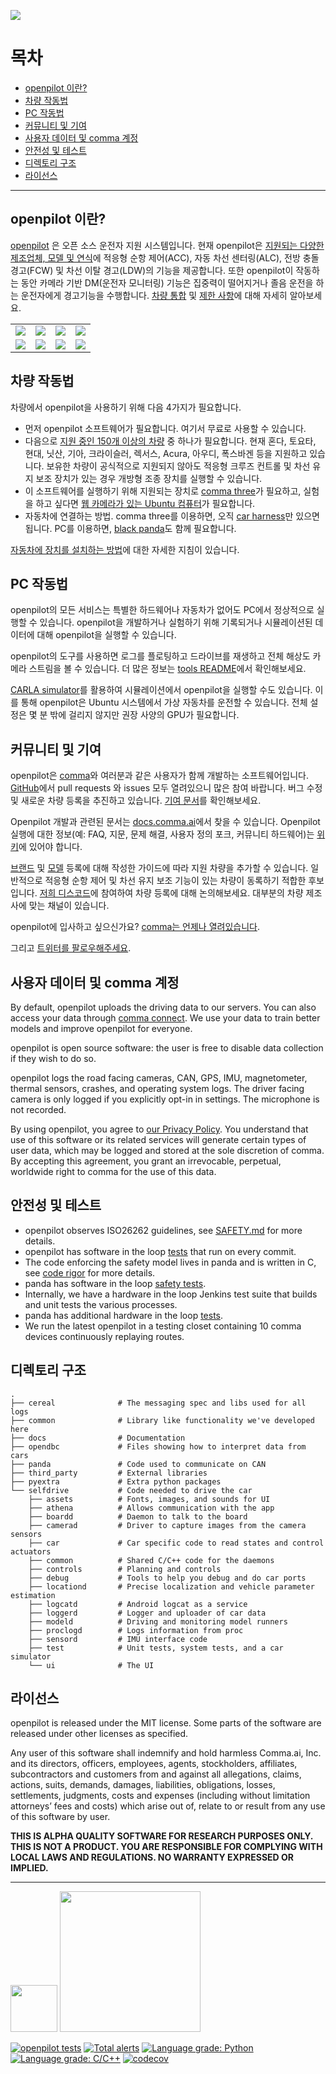 ![](https://i.imgur.com/b0ZyIx5.jpg)

목차
=======================

* [openpilot 이란?](#openpilot-이란)
* [차량 작동법](#차량-작동법)
* [PC 작동법](#pc-작동법)
* [커뮤니티 및 기여](#커뮤니티-및-기여)
* [사용자 데이터 및 comma 계정](#사용자-데이터-및-comma-계정)
* [안전성 및 테스트](#안전성-및-테스트)
* [디렉토리 구조](#디렉토리-구조)
* [라이선스](#라이선스)

---

openpilot 이란?
------

[openpilot](http://github.com/commaai/openpilot) 은 오픈 소스 운전자 지원 시스템입니다. 현재 openpilot은 [지원되는 다양한 제조업체, 모델 및 연식](docs/CARS.md)에 적응형 순항 제어(ACC), 자동 차선 센터링(ALC), 전방 충돌 경고(FCW) 및 차선 이탈 경고(LDW)의 기능을 제공합니다. 또한 openpilot이 작동하는 동안 카메라 기반 DM(운전자 모니터링) 기능은 집중력이 떨어지거나 졸음 운전을 하는 운전자에게 경고기능을 수행합니다. [차량 통합](docs/INTEGRATION.md) 및 [제한 사항](docs/LIMITATIONS.md)에 대해 자세히 알아보세요.

<table>
  <tr>
    <td><a href="https://youtu.be/NmBfgOanCyk" title="Video By Greer Viau"><img src="https://i.imgur.com/1w8c6d2.jpg"></a></td>
    <td><a href="https://youtu.be/VHKyqZ7t8Gw" title="Video By Logan LeGrand"><img src="https://i.imgur.com/LnBucik.jpg"></a></td>
    <td><a href="https://youtu.be/VxiR4iyBruo" title="Video By Charlie Kim"><img src="https://i.imgur.com/4Qoy48c.jpg"></a></td>
    <td><a href="https://youtu.be/-IkImTe1NYE" title="Video By Aragon"><img src="https://i.imgur.com/04VNzPf.jpg"></a></td>
  </tr>
  <tr>
    <td><a href="https://youtu.be/iIUICQkdwFQ" title="Video By Logan LeGrand"><img src="https://i.imgur.com/b1LHQTy.jpg"></a></td>
    <td><a href="https://youtu.be/XOsa0FsVIsg" title="Video By PinoyDrives"><img src="https://i.imgur.com/6FG0Bd8.jpg"></a></td>
    <td><a href="https://youtu.be/bCwcJ98R_Xw" title="Video By JS"><img src="https://i.imgur.com/zO18CbW.jpg"></a></td>
    <td><a href="https://youtu.be/BQ0tF3MTyyc" title="Video By Tsai-Fi"><img src="https://i.imgur.com/eZzelq3.jpg"></a></td>
  </tr>
</table>


차량 작동법
------


차량에서 openpilot을 사용하기 위해 다음 4가지가 필요합니다.
* 먼저 openpilot 소프트웨어가 필요합니다. 여기서 무료로 사용할 수 있습니다.
* 다음으로 [지원 중인 150개 이상의 차량](docs/CARS.md) 중 하나가 필요합니다. 현재 혼다, 토요타, 현대, 닛산, 기아, 크라이슬러, 렉서스, Acura, 아우디, 폭스바겐 등을 지원하고 있습니다. 보유한 차량이 공식적으로 지원되지 않아도 적응형 크루즈 컨트롤 및 차선 유지 보조 장치가 있는 경우 개방형 조종 장치를 실행할 수 있습니다.
* 이 소프트웨어를 실행하기 위해 지원되는 장치로 [comma three](https://comma.ai/shop/products/three)가 필요하고, 실험을 하고 싶다면 [웹 카메라가 있는 Ubuntu 컴퓨터](https://github.com/commaai/openpilot/tree/master/tools/webcam)가 필요합니다.
* 자동차에 연결하는 방법. comma three를 이용하면, 오직 [car harness](https://comma.ai/shop/products/car-harness)만 있으면 됩니다. PC를 이용하면, [black panda](https://comma.ai/shop/products/panda)도 함께 필요합니다.

[자동차에 장치를 설치하는 방법](https://comma.ai/setup)에 대한 자세한 지침이 있습니다.

PC 작동법
------

openpilot의 모든 서비스는 특별한 하드웨어나 자동차가 없어도 PC에서 정상적으로 실행할 수 있습니다. openpilot을 개발하거나 실험하기 위해 기록되거나 시뮬레이션된 데이터에 대해 openpilot을 실행할 수 있습니다.

openpilot의 도구를 사용하면 로그를 플로팅하고 드라이브를 재생하고 전체 해상도 카메라 스트림을 볼 수 있습니다. 더 많은 정보는 [tools README](tools/README.md)에서 확인해보세요.

[CARLA simulator](tools/sim/README.md)를 활용하여 시뮬레이션에서 openpilot을 실행할 수도 있습니다. 이를 통해 openpilot은 Ubuntu 시스템에서 가상 자동차를 운전할 수 있습니다. 전체 설정은 몇 분 밖에 걸리지 않지만 권장 사양의 GPU가 필요합니다.


커뮤니티 및 기여
------

openpilot은 [comma](https://comma.ai/)와 여러분과 같은 사용자가 함께 개발하는 소프트웨어입니다. [GitHub](http://github.com/commaai/openpilot)에서 pull requests 와 issues 모두 열려있으니 많은 참여 바랍니다. 버그 수정 및 새로운 차량 등록을 추진하고 있습니다. [기여 문서](docs/CONTRIBUTING.md)를 확인해보세요.

Openpilot 개발과 관련된 문서는 [docs.comma.ai](https://docs.comma.ai)에서 찾을 수 있습니다. Openpilot 실행에 대한 정보(예: FAQ, 지문, 문제 해결, 사용자 정의 포크, 커뮤니티 하드웨어)는 [위키](https://github.com/commaai/openpilot/wiki)에 있어야 합니다.

[브랜드](https://blog.comma.ai/how-to-write-a-car-port-for-openpilot/) 및 [모델](https://blog.comma.ai/openpilot-port-guide-for-toyota-models/) 등록에 대해 작성한 가이드에 따라 지원 차량을 추가할 수 있습니다. 일반적으로 적응형 순항 제어 및 차선 유지 보조 기능이 있는 차량이 동록하기 적합한 후보입니다. [저희 디스코드](https://discord.comma.ai)에 참여하여 차량 등록에 대해 논의해보세요. 대부분의 차량 제조사에 맞는 채널이 있습니다.

openpilot에 입사하고 싶으신가요? [comma는 언제나 열려있습니다](https://comma.ai/jobs/).

그리고 [트위터를 팔로우해주세요](https://twitter.com/comma_ai).

사용자 데이터 및 comma 계정
------

By default, openpilot uploads the driving data to our servers. You can also access your data through [comma connect](https://connect.comma.ai/). We use your data to train better models and improve openpilot for everyone.

openpilot is open source software: the user is free to disable data collection if they wish to do so.

openpilot logs the road facing cameras, CAN, GPS, IMU, magnetometer, thermal sensors, crashes, and operating system logs.
The driver facing camera is only logged if you explicitly opt-in in settings. The microphone is not recorded.

By using openpilot, you agree to [our Privacy Policy](https://comma.ai/privacy). You understand that use of this software or its related services will generate certain types of user data, which may be logged and stored at the sole discretion of comma. By accepting this agreement, you grant an irrevocable, perpetual, worldwide right to comma for the use of this data.

안전성 및 테스트
----

* openpilot observes ISO26262 guidelines, see [SAFETY.md](docs/SAFETY.md) for more details.
* openpilot has software in the loop [tests](.github/workflows/selfdrive_tests.yaml) that run on every commit.
* The code enforcing the safety model lives in panda and is written in C, see [code rigor](https://github.com/commaai/panda#code-rigor) for more details.
* panda has software in the loop [safety tests](https://github.com/commaai/panda/tree/master/tests/safety).
* Internally, we have a hardware in the loop Jenkins test suite that builds and unit tests the various processes.
* panda has additional hardware in the loop [tests](https://github.com/commaai/panda/blob/master/Jenkinsfile).
* We run the latest openpilot in a testing closet containing 10 comma devices continuously replaying routes.

디렉토리 구조
------
    .
    ├── cereal              # The messaging spec and libs used for all logs
    ├── common              # Library like functionality we've developed here
    ├── docs                # Documentation
    ├── opendbc             # Files showing how to interpret data from cars
    ├── panda               # Code used to communicate on CAN
    ├── third_party         # External libraries
    ├── pyextra             # Extra python packages
    └── selfdrive           # Code needed to drive the car
        ├── assets          # Fonts, images, and sounds for UI
        ├── athena          # Allows communication with the app
        ├── boardd          # Daemon to talk to the board
        ├── camerad         # Driver to capture images from the camera sensors
        ├── car             # Car specific code to read states and control actuators
        ├── common          # Shared C/C++ code for the daemons
        ├── controls        # Planning and controls
        ├── debug           # Tools to help you debug and do car ports
        ├── locationd       # Precise localization and vehicle parameter estimation
        ├── logcatd         # Android logcat as a service
        ├── loggerd         # Logger and uploader of car data
        ├── modeld          # Driving and monitoring model runners
        ├── proclogd        # Logs information from proc
        ├── sensord         # IMU interface code
        ├── test            # Unit tests, system tests, and a car simulator
        └── ui              # The UI

라이선스
------

openpilot is released under the MIT license. Some parts of the software are released under other licenses as specified.

Any user of this software shall indemnify and hold harmless Comma.ai, Inc. and its directors, officers, employees, agents, stockholders, affiliates, subcontractors and customers from and against all allegations, claims, actions, suits, demands, damages, liabilities, obligations, losses, settlements, judgments, costs and expenses (including without limitation attorneys’ fees and costs) which arise out of, relate to or result from any use of this software by user.

**THIS IS ALPHA QUALITY SOFTWARE FOR RESEARCH PURPOSES ONLY. THIS IS NOT A PRODUCT.
YOU ARE RESPONSIBLE FOR COMPLYING WITH LOCAL LAWS AND REGULATIONS.
NO WARRANTY EXPRESSED OR IMPLIED.**

---

<img src="https://d1qb2nb5cznatu.cloudfront.net/startups/i/1061157-bc7e9bf3b246ece7322e6ffe653f6af8-medium_jpg.jpg?buster=1458363130" width="75"></img> <img src="https://cdn-images-1.medium.com/max/1600/1*C87EjxGeMPrkTuVRVWVg4w.png" width="225"></img>

[![openpilot tests](https://github.com/commaai/openpilot/workflows/openpilot%20tests/badge.svg?event=push)](https://github.com/commaai/openpilot/actions)
[![Total alerts](https://img.shields.io/lgtm/alerts/g/commaai/openpilot.svg?logo=lgtm&logoWidth=18)](https://lgtm.com/projects/g/commaai/openpilot/alerts/)
[![Language grade: Python](https://img.shields.io/lgtm/grade/python/g/commaai/openpilot.svg?logo=lgtm&logoWidth=18)](https://lgtm.com/projects/g/commaai/openpilot/context:python)
[![Language grade: C/C++](https://img.shields.io/lgtm/grade/cpp/g/commaai/openpilot.svg?logo=lgtm&logoWidth=18)](https://lgtm.com/projects/g/commaai/openpilot/context:cpp)
[![codecov](https://codecov.io/gh/commaai/openpilot/branch/master/graph/badge.svg)](https://codecov.io/gh/commaai/openpilot)
